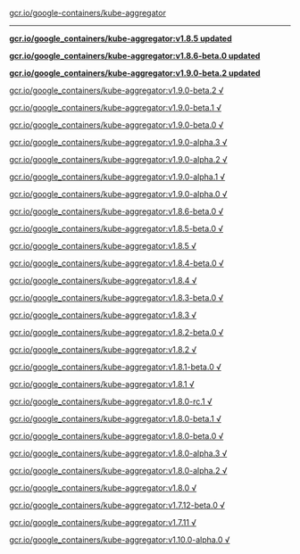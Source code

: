 [gcr.io/google-containers/kube-aggregator](https://hub.docker.com/r/anjia0532/kube-aggregator/tags/) 

----
**[gcr.io/google_containers/kube-aggregator:v1.8.5 updated](https://hub.docker.com/r/anjia0532/kube-aggregator/tags/)**

**[gcr.io/google_containers/kube-aggregator:v1.8.6-beta.0 updated](https://hub.docker.com/r/anjia0532/kube-aggregator/tags/)**

**[gcr.io/google_containers/kube-aggregator:v1.9.0-beta.2 updated](https://hub.docker.com/r/anjia0532/kube-aggregator/tags/)**

[gcr.io/google_containers/kube-aggregator:v1.9.0-beta.2 √](https://hub.docker.com/r/anjia0532/kube-aggregator/tags/)

[gcr.io/google_containers/kube-aggregator:v1.9.0-beta.1 √](https://hub.docker.com/r/anjia0532/kube-aggregator/tags/)

[gcr.io/google_containers/kube-aggregator:v1.9.0-beta.0 √](https://hub.docker.com/r/anjia0532/kube-aggregator/tags/)

[gcr.io/google_containers/kube-aggregator:v1.9.0-alpha.3 √](https://hub.docker.com/r/anjia0532/kube-aggregator/tags/)

[gcr.io/google_containers/kube-aggregator:v1.9.0-alpha.2 √](https://hub.docker.com/r/anjia0532/kube-aggregator/tags/)

[gcr.io/google_containers/kube-aggregator:v1.9.0-alpha.1 √](https://hub.docker.com/r/anjia0532/kube-aggregator/tags/)

[gcr.io/google_containers/kube-aggregator:v1.9.0-alpha.0 √](https://hub.docker.com/r/anjia0532/kube-aggregator/tags/)

[gcr.io/google_containers/kube-aggregator:v1.8.6-beta.0 √](https://hub.docker.com/r/anjia0532/kube-aggregator/tags/)

[gcr.io/google_containers/kube-aggregator:v1.8.5-beta.0 √](https://hub.docker.com/r/anjia0532/kube-aggregator/tags/)

[gcr.io/google_containers/kube-aggregator:v1.8.5 √](https://hub.docker.com/r/anjia0532/kube-aggregator/tags/)

[gcr.io/google_containers/kube-aggregator:v1.8.4-beta.0 √](https://hub.docker.com/r/anjia0532/kube-aggregator/tags/)

[gcr.io/google_containers/kube-aggregator:v1.8.4 √](https://hub.docker.com/r/anjia0532/kube-aggregator/tags/)

[gcr.io/google_containers/kube-aggregator:v1.8.3-beta.0 √](https://hub.docker.com/r/anjia0532/kube-aggregator/tags/)

[gcr.io/google_containers/kube-aggregator:v1.8.3 √](https://hub.docker.com/r/anjia0532/kube-aggregator/tags/)

[gcr.io/google_containers/kube-aggregator:v1.8.2-beta.0 √](https://hub.docker.com/r/anjia0532/kube-aggregator/tags/)

[gcr.io/google_containers/kube-aggregator:v1.8.2 √](https://hub.docker.com/r/anjia0532/kube-aggregator/tags/)

[gcr.io/google_containers/kube-aggregator:v1.8.1-beta.0 √](https://hub.docker.com/r/anjia0532/kube-aggregator/tags/)

[gcr.io/google_containers/kube-aggregator:v1.8.1 √](https://hub.docker.com/r/anjia0532/kube-aggregator/tags/)

[gcr.io/google_containers/kube-aggregator:v1.8.0-rc.1 √](https://hub.docker.com/r/anjia0532/kube-aggregator/tags/)

[gcr.io/google_containers/kube-aggregator:v1.8.0-beta.1 √](https://hub.docker.com/r/anjia0532/kube-aggregator/tags/)

[gcr.io/google_containers/kube-aggregator:v1.8.0-beta.0 √](https://hub.docker.com/r/anjia0532/kube-aggregator/tags/)

[gcr.io/google_containers/kube-aggregator:v1.8.0-alpha.3 √](https://hub.docker.com/r/anjia0532/kube-aggregator/tags/)

[gcr.io/google_containers/kube-aggregator:v1.8.0-alpha.2 √](https://hub.docker.com/r/anjia0532/kube-aggregator/tags/)

[gcr.io/google_containers/kube-aggregator:v1.8.0 √](https://hub.docker.com/r/anjia0532/kube-aggregator/tags/)

[gcr.io/google_containers/kube-aggregator:v1.7.12-beta.0 √](https://hub.docker.com/r/anjia0532/kube-aggregator/tags/)

[gcr.io/google_containers/kube-aggregator:v1.7.11 √](https://hub.docker.com/r/anjia0532/kube-aggregator/tags/)

[gcr.io/google_containers/kube-aggregator:v1.10.0-alpha.0 √](https://hub.docker.com/r/anjia0532/kube-aggregator/tags/)

